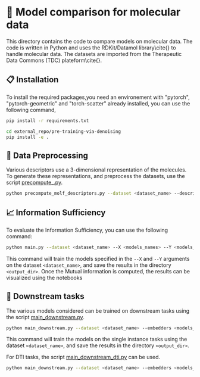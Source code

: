 # :pill: Model comparison for molecular data

This directory contains the code to compare models on molecular data. The code is written in Python and uses the RDKit/Datamol library\cite{} to handle molecular data.
The datasets are imported from the Therapeutic Data Commons (TDC) plateform\cite{}.

## :clipboard: Installation

To install the required packages,you need an environement with "pytorch", "pytorch-geometric" and "torch-scatter" already installed, you can use the following command, 

```bash
pip install -r requirements.txt

cd external_repo/pre-training-via-denoising
pip install -e .
```

## :file_folder: Data Preprocessing
Various descriptors use a 3-dimensional representation of the molecules. 
To generate these representations, and preprocess the datasets, use the script [precompute_.py](preprocess.py).
```bash
python precompute_molf_descriptors.py --dataset <dataset_name> --descriptors <[optional] molecular descriptors to compute>
```

## :chart_with_upwards_trend: Information Sufficiency

To evaluate the Information Sufficiency, you can use the following command:
```bash
python main.py --dataset <dataset_name> --X <models_names> --Y <models_names> --out-dir <output_dir>
```

This command will train the models specified in the `--X` and `--Y` arguments on the dataset `<dataset_name>`, and save the results in the directory `<output_dir>`.
Once the Mutual information is computed, the results can be visualized using the notebooks

## :microbe: Downstream tasks

The various models considered can be trained on downstream tasks using the script [main_downstream.py](main_downstream.py).
```bash
python main_downstream.py --dataset <dataset_name> --embedders <models_names> --n-runs <number_of_runs> --split-method <random/scaffold> --hidden-dim <hidden_dim> --n-layers <n_layers> --n-epochs <n_epochs> --d-rate <dropout_rate> --lr <learning_rate> --batch-size <batch_size>
```

This command will train the models on the single instance tasks using the dataset `<dataset_name>`, and save the results in the directory `<output_dir>`.

For DTI tasks, the script [main_downstream_dti.py](main_downstream_dti.py) can be used.
```bash
python main_downstream.py --dataset <dataset_name> --embedders <models_names>
```
